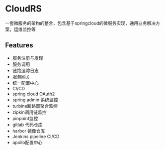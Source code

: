 # CloudRS
一套微服务的架构的整合，包含基于springcloud的微服务实现，通用业务解决方案，运维监控等

## Features
* 服务注册与发现
* 服务调用
* 链路追踪日志
* 服务网关
* 统一配置中心
* CI/CD
* spring cloud OAuth2
* spring admin 系统监控
* turbine断路器聚合监控
* zipkin调用链监控
* pinpoint监控
* gitlab 代码仓库
* harbor 镜像仓库
* Jenkins pipeline CI/CD
* apollo配置中心